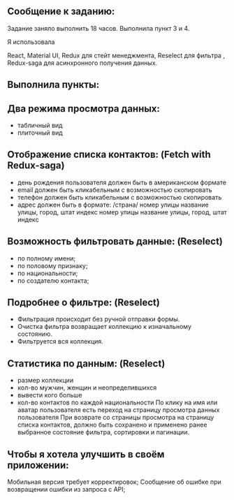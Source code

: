 ## Сообщение к заданию:
Задание заняло выполнить 18 часов.
Выполнила пункт 3 и 4.

Я использовала 

React, 
Material UI, 
Redux для стейт менеджмента,
Reselect для фильтра ,
Redux-saga для асинхронного получения данных.

## Выполнила пункты:

## Два режима просмотра данных: 
* табличный вид 
* плиточный вид 

## Отображение списка контактов: (Fetch with Redux-saga)
* день рождения пользователя должен быть в американском формате 
* email должен быть кликабельным с возможностью скопировать 
* телефон должен быть кликабельным с возможностью скопировать 
* адрес должен быть в формате:   /страна/ номер улицы название улицы, город, штат индекс 
номер улицы название улицы, город, штат индекс 

## Возможность фильтровать данные: (Reselect)
* по полному имени;
* по половому признаку;
* по национальности; 
* по создателю контакта;

## Подробнее о фильтре: (Reselect)
* Фильтрация происходит без ручной отправки формы.
* Очистка фильтра возвращает коллекцию к изначальному состоянию.
* Фильтруется вся коллекция.

## Статистика по данным:  (Reselect)
* размер коллекции 
* кол-во мужчин, женщин и неопределившихся 
* вывести кого больше
* кол-во контактов по каждой национальности 
По клику на имя или аватар пользователя есть переход на страницу просмотра данных пользователя 
При возврате со страницы просмотра на страницу списка контактов, должно быть сохранено и применено ранее выбранное состояние фильтра, сортировки и пагинации.

## Чтобы я хотела улучшить в своём приложении:
Мобильная версия требует корректировок;
Сообщение об ошибке при возвращении ошибки из запроса c API;

